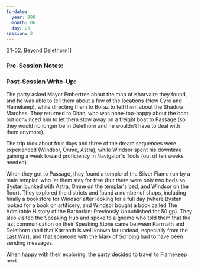 ```yaml
---
fc-date:
  year: 998
  month: 06
  day: 23
session: 3
---
```

[[1-02. Beyond Delethorn]]

### Pre-Session Notes:


### Post-Session Write-Up:

The party asked Mayor Embertree about the map of Khorvaire they found, and he was able to tell them about a few of the locations (New Cyre and Flamekeep), while directing them to Boraz to tell them about the Shadow Marches. They returned to Ditan, who was none-too-happy about the boat, but convinced him to let them stow away on a freight boat to Passage (so they would no longer be in Delethorn and he wouldn't have to deal with them anymore).

The trip took about four days and three of the dream sequences were experienced (Windsor, Onme, Astra), while Windsor spent his downtime gaining a week toward proficiency in Navigator's Tools (out of ten weeks needed).

When they got to Passage, they found a temple of the Silver Flame run by a male templar, who let them stay for free (but there were only two beds so Bystan bunked with Astra, Omne on the templar's bed, and Windsor on the floor). They explored the districts and found a number of shops, including finally a bookstore for Windsor after looking for a full day (where Bystan looked for a book on artificery, and Windsor bought a book called The Admirable History of the Barbarian: Previously Unpublished for 50 gp). They also visited the Speaking Hub and spoke to a gnome who told them that the last communication on their Speaking Stone came between Karrnath and Delethorn (and that Karrnath is well known for undead, especially from the Last War), and that someone with the Mark of Scribing had to have been sending messages.

When happy with their exploring, the party decided to travel to Flamekeep next.
